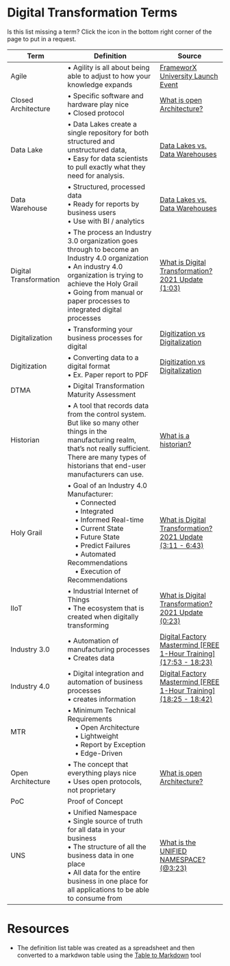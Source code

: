 # Digital Transformation Terms
Is this list missing a term? Click the icon in the bottom right corner of the page to put in a request.

| Term                   | Definition                                                                                                                                                                                                                                                 | Source                                                                                                                                                                                                                              |
| ---------------------- | ---------------------------------------------------------------------------------------------------------------------------------------------------------------------------------------------------------------------------------------------------------- | ----------------------------------------------------------------------------------------------------------------------------------------------------------------------------------------------------------------------------------- |
| Agile                  | • Agility is all about being able to adjust to how your knowledge expands                                                                                                                                                                                  | [FrameworX University Launch Event](https://youtu.be/PhRpTBwSqqE?t=2365)                                                                                                                                                            |
| Closed Architecture    | • Specific software and hardware play nice<br>• Closed protocol                                                                                                                                                                                            | [What is open Architecture?](https://www.youtube.com/watch?v=PMvBMNdlII0&list=PLGLQEZs6ivMoYbBio_DhxePRYlUOgjyk9&index=12)                                                                                                          |
| Data Lake              | • Data Lakes create a single repository for both structured and unstructured data,<br>• Easy for data scientists to pull exactly what they need for analysis.                                                                                              | [Data Lakes vs. Data Warehouses](https://www.oracle.com/a/ocom/docs/why-are-data-lakes-the-future-of-big-data-infographic.pdf?source=:ad:pas:go:dg:a_nas:71700000088129254-58700007462556219-p67083441405:RC_WWMK160617P00038C0001) |
| Data Warehouse         | • Structured, processed data<br>• Ready for reports by business users<br>• Use with BI / analytics                                                                                                                                                         | [Data Lakes vs. Data Warehouses](https://www.oracle.com/a/ocom/docs/why-are-data-lakes-the-future-of-big-data-infographic.pdf?source=:ad:pas:go:dg:a_nas:71700000088129254-58700007462556219-p67083441405:RC_WWMK160617P00038C0001) |
| Digital Transformation | • The process an Industry 3.0 organization goes through to become an Industry 4.0 organization<br>• An industry 4.0 organization is trying to achieve the Holy Grail<br>• Going from manual or paper processes to integrated digital processes             | [What is Digital Transformation? 2021 Update (1:03)](https://youtu.be/ekMwU_pgook?t=63)                                                                                                                                             |
| Digitalization         | • Transforming your business processes for digital                                                                                                                                                                                                         | [Digitization vs Digitalization](https://www.truqcapp.com/digitization-vs-digitalization-differences-definitions-and-examples/)                                                                                                     |
| Digitization           | • Converting data to a digital format<br>• Ex. Paper report to PDF                                                                                                                                                                                         | [Digitization vs Digitalization](https://www.truqcapp.com/digitization-vs-digitalization-differences-definitions-and-examples/)                                                                                                     |
| DTMA                   | • Digital Transformation Maturity Assessment<br>                                                                                                                                                                                                           |                                                                                                                                                                                                                                     |
| Historian              | • A tool that records data from the control system. But like so many other things in the manufacturing realm, that’s not really sufficient. There are many types of historians that end-user manufacturers can use.                                        | [What is a historian?](https://www.rtautomation.com/rtas-blog/what-is-a-historian/)                                                                                                                                                 |
| Holy Grail             | • Goal of an Industry 4.0 Manufacturer:<br>    • Connected<br>    • Integrated<br>    • Informed Real-time<br>    • Current State<br>    • Future State<br>    • Predict Failures<br>    • Automated Recommendations<br>    • Execution of Recommendations | [What is Digital Transformation? 2021 Update (3:11 - 6:43)](https://youtu.be/ekMwU_pgook?t=191)                                                                                                                                     |
| IIoT                   | • Industrial Internet of Things<br>• The ecosystem that is created when digitally transforming                                                                                                                                                             | [What is Digital Transformation? 2021 Update (0:23)](https://youtu.be/ekMwU_pgook?t=23)                                                                                                                                             |
| Industry 3.0           | • Automation of manufacturing processes<br>• Creates data                                                                                                                                                                                                  | [Digital Factory Mastermind \[FREE 1-Hour Training\] (17:53 - 18:23)](https://youtu.be/NU5NIX9nTDA?t=1073)                                                                                                                          |
| Industry 4.0           | • Digital integration and automation of business processes<br>• creates information                                                                                                                                                                        | [Digital Factory Mastermind \[FREE 1-Hour Training\] (18:25 - 18:42)](https://youtu.be/NU5NIX9nTDA?t=1105)                                                                                                                          |
| MTR                    | • Minimum Technical Requirements<br>    • Open Architecture<br>    • Lightweight<br>    • Report by Exception<br>    • Edge-Driven                                                                                                                         |                                                                                                                                                                                                                                     |
| Open Architecture      | • The concept that everything plays nice<br>• Uses open protocols, not proprietary                                                                                                                                                                         | [What is open Architecture?](https://www.youtube.com/watch?v=PMvBMNdlII0&list=PLGLQEZs6ivMoYbBio_DhxePRYlUOgjyk9&index=12)                                                                                                          |
| PoC                    | Proof of Concept                                                                                                                                                                                                                                           |                                                                                                                                                                                                                                     |
| UNS                    | • Unified Namespace<br>• Single source of truth for all data in your business<br>• The structure of all the business data in one place<br>• All data for the entire business in one place for all applications to be able to consume from                  | [What is the UNIFIED NAMESPACE? (@3:23)](https://youtu.be/PB_9HIgSCWc?t=203)                                                                                                                                                        |

# Resources
- The definition list table was created as a spreadsheet and then converted to a markdwon table using the [Table to Markdown](https://tabletomarkdown.com/) tool

<!-- Read the Formbutton docs at formspree.io/formbutton/docs. See more examples at codepen.io/formspree -->
<script src="https://formspree.io/js/formbutton-v1.min.js" defer></script>
<script>
  /* paste this line in verbatim */
  window.formbutton=window.formbutton||function(){(formbutton.q=formbutton.q||[]).push(arguments)};
  /* customize formbutton below*/     
  formbutton("create", {
    action: "https://formspree.io/f/mjvlwelb",
    title: "Missing a term?",
    fields: [
      { 
        type: "email", 
        label: "Email:", 
        name: "Email",
        required: false,
        placeholder: "your@email.com"
      },
      {
        type: "text",
        label: "Term/Acronym:",
        name: "Term/Acronym",
        placeholder: "Requested term/acronym",
      },
      { type: "submit" }      
    ],
    styles: {
      title: {
        backgroundColor: "gray"
      },
      button: {
        backgroundColor: "gray"
      }
    }
  });
</script>
